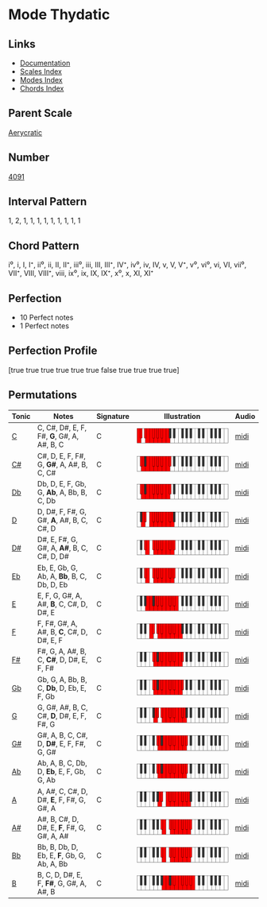 # Mode Thydatic

## Links

- [Documentation](index.md)
- [Scales Index](Scales.md)
- [Modes Index](Modes.md)
- [Chords Index](Chords.md)

## Parent Scale

[Aerycratic](ScaleAerycratic.md)

## Number

[4091](https://ianring.com/musictheory/scales/4091)

## Interval Pattern

1, 2, 1, 1, 1, 1, 1, 1, 1, 1, 1

## Chord Pattern

i⁰, i, I, I⁺, ii⁰, ii, II, II⁺, iii⁰, iii, III, III⁺, IV⁺, iv⁰, iv, IV, v, V, V⁺, v⁰, vi⁰, vi, VI, vii⁰, VII⁺, VIII, VIII⁺, viii, ix⁰, ix, IX, IX⁺, x⁰, x, XI, XI⁺

## Perfection

- 10 Perfect notes
- 1 Perfect notes

## Perfection Profile

[true true true true true true false true true true true]

## Permutations

| Tonic | Notes | Signature | Illustration | Audio |
|-------|-------|-----------|--------------|-------|
| [C](ModeCNaturalThydatic.md) | C, C#, D#, E, F, F#, **G**, G#, A, A#, B, C | C | ![CNaturalThydatic](ModeCNaturalThydatic.png) | [midi](https://github.com/edipermadi/music/blob/main/docs/ModeCNaturalThydatic.mid?raw=true) |
| [C#](ModeCSharpThydatic.md) | C#, D, E, F, F#, G, **G#**, A, A#, B, C, C# | C | ![CSharpThydatic](ModeCSharpThydatic.png) | [midi](https://github.com/edipermadi/music/blob/main/docs/ModeCSharpThydatic.mid?raw=true) |
| [Db](ModeDFlatThydatic.md) | Db, D, E, F, Gb, G, **Ab**, A, Bb, B, C, Db | C | ![DFlatThydatic](ModeDFlatThydatic.png) | [midi](https://github.com/edipermadi/music/blob/main/docs/ModeDFlatThydatic.mid?raw=true) |
| [D](ModeDNaturalThydatic.md) | D, D#, F, F#, G, G#, **A**, A#, B, C, C#, D | C | ![DNaturalThydatic](ModeDNaturalThydatic.png) | [midi](https://github.com/edipermadi/music/blob/main/docs/ModeDNaturalThydatic.mid?raw=true) |
| [D#](ModeDSharpThydatic.md) | D#, E, F#, G, G#, A, **A#**, B, C, C#, D, D# | C | ![DSharpThydatic](ModeDSharpThydatic.png) | [midi](https://github.com/edipermadi/music/blob/main/docs/ModeDSharpThydatic.mid?raw=true) |
| [Eb](ModeEFlatThydatic.md) | Eb, E, Gb, G, Ab, A, **Bb**, B, C, Db, D, Eb | C | ![EFlatThydatic](ModeEFlatThydatic.png) | [midi](https://github.com/edipermadi/music/blob/main/docs/ModeEFlatThydatic.mid?raw=true) |
| [E](ModeENaturalThydatic.md) | E, F, G, G#, A, A#, **B**, C, C#, D, D#, E | C | ![ENaturalThydatic](ModeENaturalThydatic.png) | [midi](https://github.com/edipermadi/music/blob/main/docs/ModeENaturalThydatic.mid?raw=true) |
| [F](ModeFNaturalThydatic.md) | F, F#, G#, A, A#, B, **C**, C#, D, D#, E, F | C | ![FNaturalThydatic](ModeFNaturalThydatic.png) | [midi](https://github.com/edipermadi/music/blob/main/docs/ModeFNaturalThydatic.mid?raw=true) |
| [F#](ModeFSharpThydatic.md) | F#, G, A, A#, B, C, **C#**, D, D#, E, F, F# | C | ![FSharpThydatic](ModeFSharpThydatic.png) | [midi](https://github.com/edipermadi/music/blob/main/docs/ModeFSharpThydatic.mid?raw=true) |
| [Gb](ModeGFlatThydatic.md) | Gb, G, A, Bb, B, C, **Db**, D, Eb, E, F, Gb | C | ![GFlatThydatic](ModeGFlatThydatic.png) | [midi](https://github.com/edipermadi/music/blob/main/docs/ModeGFlatThydatic.mid?raw=true) |
| [G](ModeGNaturalThydatic.md) | G, G#, A#, B, C, C#, **D**, D#, E, F, F#, G | C | ![GNaturalThydatic](ModeGNaturalThydatic.png) | [midi](https://github.com/edipermadi/music/blob/main/docs/ModeGNaturalThydatic.mid?raw=true) |
| [G#](ModeGSharpThydatic.md) | G#, A, B, C, C#, D, **D#**, E, F, F#, G, G# | C | ![GSharpThydatic](ModeGSharpThydatic.png) | [midi](https://github.com/edipermadi/music/blob/main/docs/ModeGSharpThydatic.mid?raw=true) |
| [Ab](ModeAFlatThydatic.md) | Ab, A, B, C, Db, D, **Eb**, E, F, Gb, G, Ab | C | ![AFlatThydatic](ModeAFlatThydatic.png) | [midi](https://github.com/edipermadi/music/blob/main/docs/ModeAFlatThydatic.mid?raw=true) |
| [A](ModeANaturalThydatic.md) | A, A#, C, C#, D, D#, **E**, F, F#, G, G#, A | C | ![ANaturalThydatic](ModeANaturalThydatic.png) | [midi](https://github.com/edipermadi/music/blob/main/docs/ModeANaturalThydatic.mid?raw=true) |
| [A#](ModeASharpThydatic.md) | A#, B, C#, D, D#, E, **F**, F#, G, G#, A, A# | C | ![ASharpThydatic](ModeASharpThydatic.png) | [midi](https://github.com/edipermadi/music/blob/main/docs/ModeASharpThydatic.mid?raw=true) |
| [Bb](ModeBFlatThydatic.md) | Bb, B, Db, D, Eb, E, **F**, Gb, G, Ab, A, Bb | C | ![BFlatThydatic](ModeBFlatThydatic.png) | [midi](https://github.com/edipermadi/music/blob/main/docs/ModeBFlatThydatic.mid?raw=true) |
| [B](ModeBNaturalThydatic.md) | B, C, D, D#, E, F, **F#**, G, G#, A, A#, B | C | ![BNaturalThydatic](ModeBNaturalThydatic.png) | [midi](https://github.com/edipermadi/music/blob/main/docs/ModeBNaturalThydatic.mid?raw=true) |
